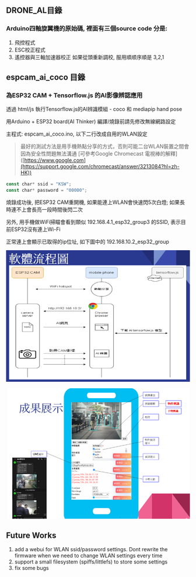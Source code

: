 ## DRONE_AL目錄
### Arduino四軸旋翼機的原始碼, 裡面有三個source code 分是:
1. 飛控程式
2. ESC校正程式
3. 遙控器與三軸加速器校正
如果從頭重新調校, 服用順顺序順是 3,2,1

## espcam_ai_coco 目錄
### 為ESP32 CAM + Tensorflow.js 的AI影像辨認應用
透過 html/js 執行Tensorflow.js的AI辨識模組 - coco 和 mediapip hand pose

用Arduino + ESP32 board(AI Thinker) 編譯/燒錄前請先修改無線網路設定

主程式: espcam_ai_coco.ino, 以下二行改成自用的WLAN設定
> 最好的測試方法是用手機熱點分享的方式，否則可能二台WLAN裝置之間會因為安全性問題無法溝通
> [可參考Google Chromecast 電視棒的解釋] ([https://www.google.com](https://support.google.com/chromecast/answer/3213084?hl=zh-HK)) 

``` javascript
const char* ssid = "KSW";
const char* password = "00000";
```
燒錄成功後, 把ESP32 CAM重開機, 如果能連上WLAN會快速閃5次白燈; 如果長時連不上會長亮一段時間後閃二次

另外, 用手機做WiFi掃瞄會看到類似 192.168.4.1_esp32_group3 的SSID, 表示目前ESP32沒有連上Wi-Fi

正常連上會顯示已取得的ip位址, 如下圖中的 192.168.10.2_esp32_group

 ![服用方法](https://github.com/Kafkakav/uavstudy/blob/main/esp32cam_flow.png "服用方法")

 ![WEBUI](https://github.com/Kafkakav/uavstudy/blob/main/esp32cam_webui.png "WEBUI")
  
## Future Works
1. add a webui for WLAN ssid/password settings. Dont rewrite the firmware when we need to change WLAN settings every time 
2. support a small filesystem (spiffs/littlefs) to store some settings
3. fix some bugs
